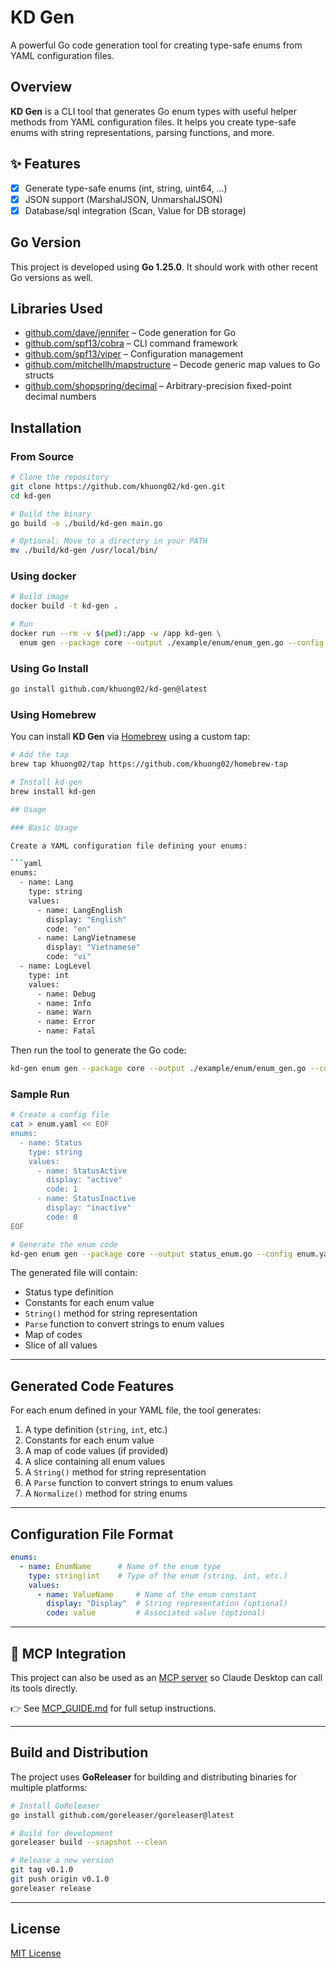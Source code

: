 # KD Gen

A powerful Go code generation tool for creating type-safe enums from YAML configuration files.

## Overview

**KD Gen** is a CLI tool that generates Go enum types with useful helper methods from YAML configuration files.
It helps you create type-safe enums with string representations, parsing functions, and more.

## ✨ Features
- [x] Generate type-safe enums (int, string, uint64, …)
- [x] JSON support (MarshalJSON, UnmarshalJSON)
- [x] Database/sql integration (Scan, Value for DB storage)

## Go Version

This project is developed using **Go 1.25.0**.
It should work with other recent Go versions as well.

## Libraries Used

- [github.com/dave/jennifer](https://github.com/dave/jennifer) – Code generation for Go
- [github.com/spf13/cobra](https://github.com/spf13/cobra) – CLI command framework
- [github.com/spf13/viper](https://github.com/spf13/viper) – Configuration management
- [github.com/mitchellh/mapstructure](https://github.com/mitchellh/mapstructure) – Decode generic map values to Go structs
- [github.com/shopspring/decimal](https://github.com/shopspring/decimal) – Arbitrary-precision fixed-point decimal numbers

## Installation

### From Source

```bash
# Clone the repository
git clone https://github.com/khuong02/kd-gen.git
cd kd-gen

# Build the binary
go build -o ./build/kd-gen main.go

# Optional: Move to a directory in your PATH
mv ./build/kd-gen /usr/local/bin/
```

### Using docker
```bash
# Build image
docker build -t kd-gen .

# Run
docker run --rm -v $(pwd):/app -w /app kd-gen \
  enum gen --package core --output ./example/enum/enum_gen.go --config ./example/enum/enum.yaml
```

### Using Go Install

```bash
go install github.com/khuong02/kd-gen@latest
```

### Using Homebrew

You can install **KD Gen** via [Homebrew](https://brew.sh/) using a custom tap:

```bash
# Add the tap
brew tap khuong02/tap https://github.com/khuong02/homebrew-tap

# Install kd-gen
brew install kd-gen

## Usage

### Basic Usage

Create a YAML configuration file defining your enums:

```yaml
enums:
  - name: Lang
    type: string
    values:
      - name: LangEnglish
        display: "English"
        code: "en"
      - name: LangVietnamese
        display: "Vietnamese"
        code: "vi"
  - name: LogLevel
    type: int
    values:
      - name: Debug
      - name: Info
      - name: Warn
      - name: Error
      - name: Fatal
```

Then run the tool to generate the Go code:

```bash
kd-gen enum gen --package core --output ./example/enum/enum_gen.go --config ./example/enum/enum.yaml
```

### Sample Run

```bash
# Create a config file
cat > enum.yaml << EOF
enums:
  - name: Status
    type: string
    values:
      - name: StatusActive
        display: "active"
        code: 1
      - name: StatusInactive
        display: "inactive"
        code: 0
EOF

# Generate the enum code
kd-gen enum gen --package core --output status_enum.go --config enum.yaml
```

The generated file will contain:

- Status type definition
- Constants for each enum value
- `String()` method for string representation
- `Parse` function to convert strings to enum values
- Map of codes
- Slice of all values

---

## Generated Code Features

For each enum defined in your YAML file, the tool generates:

1. A type definition (`string`, `int`, etc.)
2. Constants for each enum value
3. A map of code values (if provided)
4. A slice containing all enum values
5. A `String()` method for string representation
6. A `Parse` function to convert strings to enum values
7. A `Normalize()` method for string enums

---

## Configuration File Format

```yaml
enums:
  - name: EnumName      # Name of the enum type
    type: string|int    # Type of the enum (string, int, etc.)
    values:
      - name: ValueName     # Name of the enum constant
        display: "Display"  # String representation (optional)
        code: value         # Associated value (optional)
```

---
## 🔌 MCP Integration

This project can also be used as an [MCP server](https://modelcontextprotocol.io/) so Claude Desktop can call its tools directly.

👉 See [MCP_GUIDE.md](./MCP_GUIDE.md) for full setup instructions.

---

## Build and Distribution

The project uses **GoReleaser** for building and distributing binaries for multiple platforms:

```bash
# Install GoReleaser
go install github.com/goreleaser/goreleaser@latest

# Build for development
goreleaser build --snapshot --clean

# Release a new version
git tag v0.1.0
git push origin v0.1.0
goreleaser release
```

---

## License

[MIT License](LICENSE)
